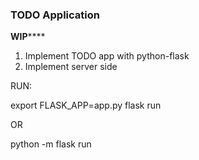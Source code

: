 ### TODO Application  


****WIP********

1) Implement TODO app with python-flask
2) Implement server side


RUN:

export FLASK_APP=app.py
flask run

OR

python -m flask run
